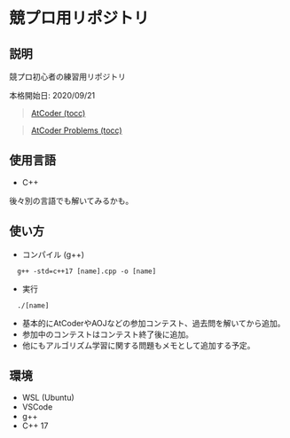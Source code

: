 # 競プロ用リポジトリ
## 説明

競プロ初心者の練習用リポジトリ

本格開始日: 2020/09/21

> [AtCoder (tocc)](https://atcoder.jp/users/tocc)

> [AtCoder Problems (tocc)](https://kenkoooo.com/atcoder/#/table/tocc)

## 使用言語
- C++

後々別の言語でも解いてみるかも。

## 使い方
- コンパイル (g++)
```
  g++ -std=c++17 [name].cpp -o [name]
```
- 実行
```
  ./[name]
```
- 基本的にAtCoderやAOJなどの参加コンテスト、過去問を解いてから追加。
- 参加中のコンテストはコンテスト終了後に追加。
- 他にもアルゴリズム学習に関する問題もメモとして追加する予定。

## 環境
- WSL (Ubuntu)
- VSCode
- g++
- C++ 17
